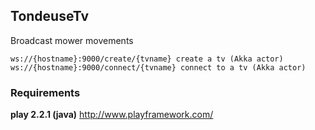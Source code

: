 ## TondeuseTv

Broadcast mower movements

    ws://{hostname}:9000/create/{tvname} create a tv (Akka actor)
    ws://{hostname}:9000/connect/{tvname} connect to a tv (Akka actor)

### Requirements

**play 2.2.1 (java)** http://www.playframework.com/